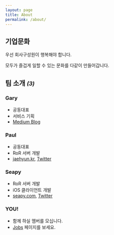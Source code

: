 ```yaml
---
layout: page
title: About
permalink: /about/
---
```


## 기업문화
우선 회사구성원이 행복해야 합니다.

모두가 즐겁게 일할 수 있는 문화를 다같이 만들어갑니다.

## 팀 소개 *<small>(3)</small>*

### Gary
- 공동대표
- 서비스 기획
- [Medium Blog](https://medium.com/@yongal4783)

### Paul
- 공동대표
- RoR 서버 개발
- [jaehyun.kr](http://jaehyun.kr/), [Twitter](https://twitter.com/jaehyun)

### Seapy
- RoR 서버 개발
- iOS 클라이언트 개발
- [seapy.com](http://seapy.com/), [Twitter](https://twitter.com/seapy)

### YOU!
- 함께 하실 멤버를 모십니다.
- [Jobs](/jobs) 페이지를 보세요.